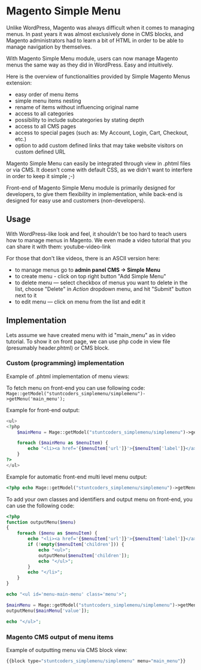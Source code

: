 # Magento Simple Menu #

Unlike WordPress, Magento was always difficult when it comes to managing menus. In past years it was almost exclusively done in CMS blocks, and Magento administrators had to learn a bit of HTML in order to be able to manage navigation by themselves.

With Magento Simple Menu module, users can now manage Magento menus the same way as they did in WordPress. Easy and intuitively.

Here is the overview of functionalities provided by Simple Magento Menus extension:
* easy order of menu items
* simple menu items nesting
* rename of items without influencing original name
* access to all categories
* possibility to include subcategories by stating depth
* access to all CMS pages
* access to special pages (such as: My Account, Login, Cart, Checkout, etc.)
* option to add custom defined links that may take website visitors on custom defined URL

Magento Simple Menu can easily be integrated through view in .phtml files or via CMS. It doesn't come with default CSS, as we didn't want to interfere in order to keep it simple ;-)

Front-end of Magento Simple Menu module is primarily designed for developers, to give them flexibility in implementation, while back-end is designed for easy use and customers (non-developers).


## Usage ##

With WordPress-like look and feel, it shouldn't be too hard to teach users how to manage menus in Magento. We even made a video tutorial that you can share it with them: youtube-video-link

For those that don't like videos, there is an ASCII version here:
* to manage menus go to **admin panel CMS -> Simple Menu**
* to create menu - click on top right button "Add Simple Menu"
* to delete menu — select checkbox of menus you want to delete in the list, choose "Delete" in *Action* dropdown menu, and hit "Submit" button next to it
* to edit menu — click on menu from the list and edit it


## Implementation ##

Lets assume we have created menu with id "main_menu" as in video tutorial. To show it on front page, we can use php code in view file (presumably header.phtml) or CMS block.

### Custom (programming) implementation ###
Example of .phtml implementation of menu views:

To fetch menu on front-end you can use following code: `Mage::getModel("stuntcoders_simplemenu/simplemenu")->getMenu('main_menu');`

Example for front-end output:
```php
<ul>
<?php
	$mainMenu = Mage::getModel("stuntcoders_simplemenu/simplemenu")->getMenu('main_menu');

	foreach ($mainMenu as $menuItem) {
		echo "<li><a href='{$menuItem['url']}'>{$menuItem['label']}</a></li>";
	}
?>
</ul>
```

Example for automatic front-end multi level menu output:
```php
<?php echo Mage::getModel("stuntcoders_simplemenu/simplemenu")->getMenu('main_menu');
```

To add your own classes and identifiers and output menu on front-end, you can use the following code:
```php
<?php 
function outputMenu($menu)
{
    foreach ($menu as $menuItem) {
        echo "<li><a href='{$menuItem['url']}'>{$menuItem['label']}</a>";
        if (!empty($menuItem['children'])) {
            echo "<ul>";
            outputMenu($menuItem['children']);
            echo "</ul>";
        }
        echo "</li>";
    }
}

echo "<ul id='menu-main-menu' class='menu'>";

$mainMenu = Mage::getModel("stuntcoders_simplemenu/simplemenu")->getMenu('main_menu');;
outputMenu($mainMenu['value']);

echo "</ul>";
```

### Magento CMS output of menu items ###
Example of outputting menu via CMS block view:
```php
{{block type="stuntcoders_simplemenu/simplemenu" menu="main_menu"}}
```